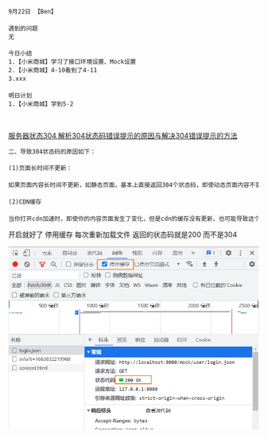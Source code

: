 ```html
9月22日 【Ben】

遇到的问题
无

今日小结
1.【小米商城】学习了接口环境设置、Mock设置
2.【小米商城】4-10看到了4-11
3.xxx

明日计划
1.【小米商城】学到5-2
```

​	

[服务器状态304,解析304状态码错误提示的原因与解决304错误提示的方法](https://blog.csdn.net/weixin_35997666/article/details/119228007?ops_request_misc=&request_id=&biz_id=102&utm_term=%E7%8A%B6%E6%80%81%E7%A0%81%E8%BF%94%E5%9B%9E304%E6%AD%A3%E5%B8%B8%E5%90%97&utm_medium=distribute.pc_search_result.none-task-blog-2~all~sobaiduweb~default-0-119228007.142^v50^control,201^v3^control_1&spm=1018.2226.3001.4187)

```html
二、导致304状态码的原因如下：

(1)页面长时间不更新：

如果页面内容长时间不更新，如静态页面，基本上直接返回304个状态码，即使动态页面内容不变，也会出现这个问题。

(2)CDN缓存

当你打开cdn加速时，即使你的内容页面发生了变化，但是cdn的缓存没有更新，也可能导致这个问题。面对这个问题，你可能需要设置cdn定期更新时间，但这与百度快照不更新不同。
```

开启就好了 停用缓存 每次重新加载文件 返回的状态码就是200 而不是304

![image-20220922154022945](../Mi-Mall.assets/image-20220922154022945.png)